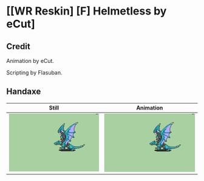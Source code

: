 # [\[WR Reskin\] \[F\] Helmetless by eCut]

## Credit

Animation by eCut.

Scripting by Flasuban.
	
## Handaxe

| Still | Animation |
| :---: | :-------: |
| ![Handaxe still](./Handaxe_000.png) | ![Handaxe animation](./Handaxe.gif) |
